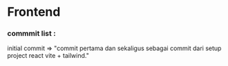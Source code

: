 # Frontend

### commmit list : 

initial commit => "commit pertama dan sekaligus sebagai commit dari setup project react vite + tailwind."

